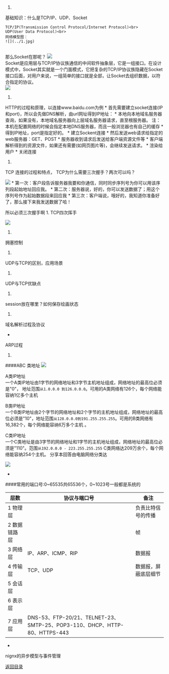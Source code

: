 1. 
基础知识：什么是TCP/IP、UDP、Socket

    TCP/IP(Transmission Control Protocol/Internet Protocol)<br>
    UDP(User Data Protocol)<br>
    网络模型图：
    ![](../1.jpg)
<br>那么Socket在那呢？
  ![](../12.jpg)
     <br>  Socket是应用层与TCP/IP协议族通信的中间软件抽象层，它是一组接口。在设计模式中，Socket其实就是一个门面模式，它把复杂的TCP/IP协议族隐藏在Socket接口后面，对用户来说，一组简单的接口就是全部，让Socket去组织数据，以符合指定的协议。<br>
      ![](../32.jpg)
 
1.  
HTTP的过程和原理，以连接www.baidu.com为例
  * 
  首先需要建立socket连接(IP和port)，所以会先做DNS解析，由url网址得到IP地址：
      * 
本地向本地域名服务器查询，如果没有，本地域名服务器向上层域名服务器请求，直至根服务器。 注：本机在配置网络的时候会指定本地DNS服务器，而且一般浏览器也有自己的缓存
      * 
得到IP地址，port是指定好的。
  * 
建立Sockent连接
  * 
然后发送web请求给指定的web服务器：GET、POST
  * 
服务器收到请求后发送给客户端资源文件等
  * 
客户端解析得到的资源文件，如果还有需要(如网页图片等)，会继续发送请求。
  * 
渲染给用户
  * 
关闭连接

1. 
TCP 连接的过程和特点，
TCP为什么需要三次握手？两次可以吗？

![](../wKioL1LSW6rjI1nhAAE63Uv8ZRY731.jpg)
 * 
第一次：客户段告诉服务器我要和你通信，同时同步序列号为你可以用该序列段起始地址回应我。
  * 
第二次：服务器说，好的，你可以发送数据了；用这个序列号作为起始数据段来回应我
  * 
第三次：客户端说，哦好的，我知道你准备好了，那么接下来我发送数据了哈！

  所以必须三次握手啊
1. 
TCP四次挥手

![](../20130726025024631.jpeg)


1. 
拥塞控制

1. 
UDP与TCP的区别，应用场景

1. 
UDP与TCP优缺点

1. 
session放在哪里？如何保存绘画状态

1. 
域名解析过程及协议

* 
ARP过程

1. 
####ABC 类地址
![](../QQ截图20160617152050.png)

A类IP地址<br>
一个A类IP地址由1字节的网络地址和3字节主机地址组成，网络地址的最高位必须是"0"， 地址范围```从1.0.0.0 到126.0.0.0```。可用的A类网络有126个，每个网络能容纳1亿多个主机

B类IP地址<br>
一个B类IP地址由2个字节的网络地址和2个字节的主机地址组成，网络地址的最高位必须是"10"，地址范围```从128.0.0.0到191.255.255.255```。可用的B类网络有16,382个，每个网络能容纳6万多个主机 。

C类IP地址<br>
一个C类地址是由3字节的网络地址和1字节的主机地址组成，网络地址的最高位必须是"110"。范围```从192.0.0.0 - 223.255.255.255``` C类网络达209万余个，每个网络能容纳254个主机。
分享本回答由电脑网络分类达

![](../QQ截图20160617152112.png)


* 
####常用的端口号:0~65535共65536个，0~1023号一般都是系统的

| 层数 | 协议与端口号 | 备注 |
| -- | -- | -- |
| 1 物理层 |  | 负责比特信号的传播 |
| 2 数据链路层 |  | 帧 |
| 3 网络层 | IP、ARP、ICMP、RIP | 数据报 |
| 4 传输层 | TCP、UDP | 数据报，屏蔽底层细节 |
| 5 会话层 | |  |
| 6 表示层 | |  |
| 7 应用层 | DNS-53、FTP-20/21、TELNET-23、SMTP-25、POP3-110、DHCP、HTTP-80、HTTPS-443 |  |

* 
nignx的异步模型与事件管理


[返回目录](README.md)